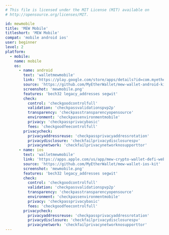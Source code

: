 ```yaml
---
# This file is licensed under the MIT License (MIT) available on
# http://opensource.org/licenses/MIT.

id: mewmobile
title: 'MEW Mobile'
titleshort: 'MEW Mobile'
compat: 'mobile android ios'
user: beginner
level: 2
platform:
  - mobile:
    name: mobile
    os:
      - name: android
        text: 'walletmewmobile'
        link: 'https://play.google.com/store/apps/details?id=com.myetherwallet.mewwallet'
        source: 'https://github.com/MyEtherWallet/mew-wallet-android-kit'
        screenshot: 'mewmobile.png'
        features: 'bech32 legacy_addresses segwit'
        check:
          control: 'checkgoodcontrolfull'
          validation: 'checkpassvalidationspvp2p'
          transparency: 'checkpasstransparencyopensource'
          environment: 'checkpassenvironmentmobile'
          privacy: 'checkpassprivacybasic'
          fees: 'checkgoodfeecontrolfull'
        privacycheck:
          privacyaddressreuse: 'checkpassprivacyaddressrotation'
          privacydisclosure: 'checkfailprivacydisclosurespv'
          privacynetwork: 'checkfailprivacynetworknosupporttor'
      - name: ios
        text: 'walletmewmobile'
        link: 'https://apps.apple.com/us/app/mew-crypto-wallet-defi-web3/id1464614025'
        source: 'https://github.com/MyEtherWallet/mew-wallet-ios-kit'
        screenshot: 'mewmobile.png'
        features: 'bech32 legacy_addresses segwit'
        check:
          control: 'checkgoodcontrolfull'
          validation: 'checkpassvalidationspvp2p'
          transparency: 'checkpasstransparencyopensource'
          environment: 'checkpassenvironmentmobile'
          privacy: 'checkpassprivacybasic'
          fees: 'checkgoodfeecontrolfull'
        privacycheck:
          privacyaddressreuse: 'checkpassprivacyaddressrotation'
          privacydisclosure: 'checkfailprivacydisclosurespv'
          privacynetwork: 'checkfailprivacynetworknosupporttor'
---
```

